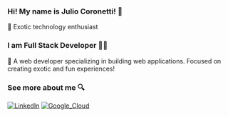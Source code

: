 ###  Hi! My name is Julio Coronetti! 👋
🌴 Exotic technology enthusiast

###  I am Full Stack Developer 🐱‍💻
🧩 A web developer specializing in building web applications. Focused on creating exotic and fun experiences!
### See more about me 🔍
[![LinkedIn](https://img.shields.io/badge/LinkedIn-007FBC?style=for-the-badge&logo=linkedin&logoColor=white)](https://www.linkedin.com/in/julio-coronetti/)
[![Google_Cloud](https://img.shields.io/badge/Credly-FF6A00?style=for-the-badge&logo=google-cloud&logoColor=white)](https://www.credly.com/users/julio-coronetti)
